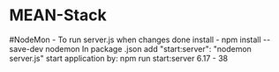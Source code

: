 # MEAN-Stack

#NodeMon - To run server.js when changes done
install -  npm install --save-dev nodemon
In package .json  add  "start:server": "nodemon server.js"
start application by: npm run start:server
6.17 - 38